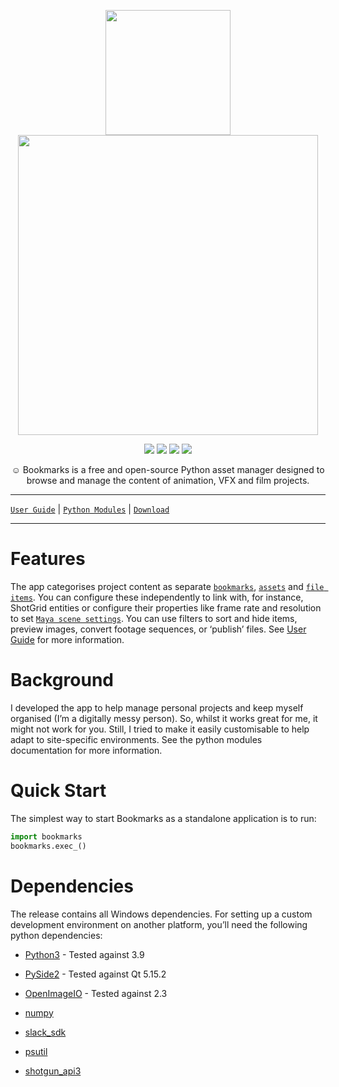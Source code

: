<p align="center">
  <img width="200" src="https://bookmarks.gergely-wootsch.com/html/_static/icon.png">
  <img width="480" src="https://bookmarks.gergely-wootsch.com/html/_images/active_bookmark.png">
</p>

<p align="center">
  <img src="https://img.shields.io/badge/Python-3.8%2B-lightgrey">
  <img src="https://img.shields.io/badge/Python-PySide2-lightgrey">
  <img src="https://img.shields.io/badge/Platform-Windows-lightgrey">
  <img src="https://img.shields.io/badge/Version-v0.7.1-green">
</p> 

<p align="center">
  ☺  Bookmarks is a free and open-source Python asset manager designed to browse and manage the content of animation, VFX and film projects.
</p>

---


[`User Guide`](https://bookmarks.gergely-wootsch.com/html/guide.html#user-guide)  |  [`Python Modules`](https://bookmarks.gergely-wootsch.com/html/modules.html#python-modules)  |  [`Download`](https://bookmarks.gergely-wootsch.com/html/guide.html#download)

---

# Features

The app categorises  project content as separate [`bookmarks`](https://bookmarks.gergely-wootsch.com/html/modules/items/bookmark_items.html#module-bookmarks.items.bookmark_items),
[`assets`](https://bookmarks.gergely-wootsch.com/html/modules/items/asset_items.html#module-bookmarks.items.asset_items) and [`file items`](https://bookmarks.gergely-wootsch.com/html/modules/items/file_items.html#module-bookmarks.items.file_items).
You can configure these independently to link with, for instance, ShotGrid entities or
configure their properties like frame rate and resolution to set [`Maya scene settings`](https://bookmarks.gergely-wootsch.com/html/modules/maya/plugin.html#module-bookmarks.maya.plugin).
You can use filters to sort and hide items, preview images, convert footage sequences, or ‘publish’ files.
See [User Guide](https://bookmarks.gergely-wootsch.com/html/guide.html#user-guide) for more information.

# Background

I developed the app to help manage personal projects and keep myself organised (I’m a digitally messy person). So, whilst it works great for me, it might not work for you. Still, I tried to make it easily customisable to help adapt to site-specific environments. See the python modules documentation for more information.

# Quick Start

The simplest way to start Bookmarks as a standalone application is to run:

```python
import bookmarks
bookmarks.exec_()
```

# Dependencies

The release contains all Windows dependencies. For setting up a custom development environment on another platform, you’ll need the following python dependencies:


* [Python3](https://github.com/python/cpython) -  Tested against 3.9


* [PySide2](https://pypi.org/project/PySide2) - Tested against Qt 5.15.2


* [OpenImageIO](https://github.com/OpenImageIO/oiio) - Tested against 2.3


* [numpy](https://pypi.org/project/numpy)


* [slack_sdk](https://pypi.org/project/slack_sdk)


* [psutil](https://pypi.org/project/psutil)


* [shotgun_api3](https://github.com/shotgunsoftware/python-api)

<!-- note:

* Currently, Windows is the only supported platform (although much of the codebase should be platform-agnostic).
* OpenImageIO does not currently maintain installable python packages. -->
